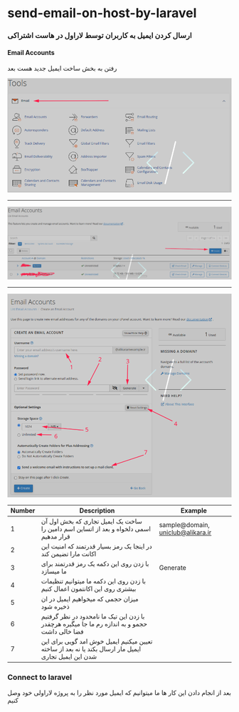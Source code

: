 # send-email-on-host-by-laravel

### ارسال کردن ایمیل به کاربران توسط لاراول در هاست اشتراکی

#### Email Accounts

رفتن به بخش ساخت ایمیل جدید هست بعد

![Tools](images/tools.png)

<hr />

![Tools](images/create-button.png)

<hr />

![Create Email Acount](images/create-acount.png)

| Number | Description                                                                                          | Example                           |
| ------ | ---------------------------------------------------------------------------------------------------- | --------------------------------- |
| 1      | ساخت یک ایمیل تجاری که بخش اول آن اسمی دلخواه و بعد از اتساین اسم دامین را قرار مدهیم                | sample@domain, uniclub@alikara.ir |
| 2      | در اینجا یک رمز بسیار قدرتمند که امنیت این اکانت مارا تضیمن کند                                      |                                   |
| 3      | با زدن روی این دکمه یک رمز قدرتمند برای ما میسازد                                                    | Generate                          |
| 4      | با زدن روی این دکمه ما میتوانیم تنظیمات بیشتری روی این اکانتمون اعمال کنیم                           |                                   |
| 5      | میزان حجمی که میخواهیم ایمیل در ان ذخیره شود                                                         |                                   |
| 6      | با زدن این تیک ما نامحدود در نظر گرفتیم حجمو و به اندازه رم ما جا میگیره هرچقدر فضا خالی داشت        |                                   |
| 7      | تعیین میکنیم ایمیل خوش امد گویی برای این ایمیل مار ارسال بکند یا نه بعد از ساخته شدن این ایمیل تجاری |                                   |


### Connect to laravel

بعد از انجام دادن این کار ها ما میتوانیم که ایمیل مورد نظر را به پروژه لاراولی خود وصل کنیم

